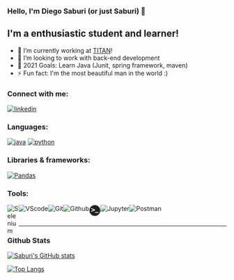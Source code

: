 ### Hello, I'm Diego Saburi (or just Saburi) 👋


## I'm a enthusiastic student and learner!

- 🔭 I’m currently working at [TITAN][website]!
- 🌱 I’m looking to work with back-end development
- 🥅 2021 Goals: Learn Java (Junit, spring framework, maven)
- ⚡ Fun fact: I'm the most beautiful man in the world :)

### Connect with me:

[![linkedin](https://img.shields.io/static/v1?label=&message=LinkedIn&color=0077B5&style=flat&logo=linkedin)](https://www.linkedin.com/in/diego-saburi/)
<br />  

### Languages:
[![java](https://img.shields.io/static/v1?label=&message=Java&color=orange&style=flat&logo=Java)](https://github.com/DiegoSaburi)
[![python](https://img.shields.io/static/v1?label=&message=Python&color=0033BE&style=flat&logo=Python)](https://github.com/DiegoSaburi)
<br />

### Libraries & frameworks:
[![Pandas](https://img.shields.io/static/v1?label=&message=Pandas&style=flat&logo=pandas)](https://github.com/DiegoSaburi)

### Tools:
<img align="left" alt="Selenium" width="26px" src="https://seeklogo.com/images/S/selenium-logo-DB9103D7CF-seeklogo.com.png"/>
<img align="left" alt = "VScode" src="http://img.shields.io/static/v1?label=&message=VSCode&color=4f68e8&style=flat&logo=visual-studio-code"/>
<img align="left" alt="Git" src="https://img.shields.io/static/v1?label=&message=Git&color=DB0000&style=flat&logo=git"/>
<img align="left" alt="Github" src="http://img.shields.io/static/v1?label=&message=Github&style=flat&color=gray&logo=github"/>
<img align="left" alt="Terminal" width="26px" src="https://raw.githubusercontent.com/github/explore/80688e429a7d4ef2fca1e82350fe8e3517d3494d/topics/terminal/terminal.png" />
<img align="left" alt="Jupyter" src="http://img.shields.io/static/v1?label=&message=Jupyter&style=flat&color=white&logo=jupyter"/>
<img align="left" alt="Postman" src="https://img.shields.io/static/v1?label=&message=postman&style=flat&color=white&logo=postman"/>
<br />
<br />

---
### Github Stats
[![Saburi's GitHub stats](https://github-readme-stats.vercel.app/api?username=DiegoSaburi&show_icons=true&theme=synthwave)](https://github.com/DiegoSaburi/github-readme-stats)


[![Top Langs](https://github-readme-stats.vercel.app/api/top-langs/?username=DiegoSaburi&theme=synthwave&layout=compact)](https://github.com/DiegoSaburi/github-readme-stats)


[linkedin]: https://www.linkedin.com/in/diego-saburi/
[website]:https://www.titanci.com.br/
[github]: https://github.com/DiegoSaburi
